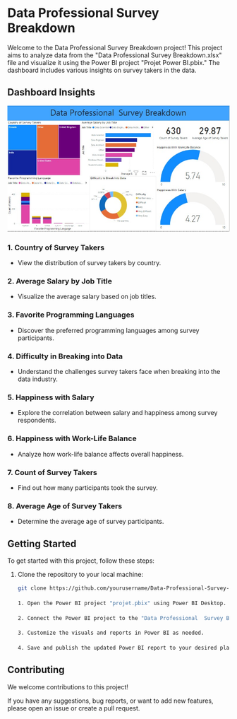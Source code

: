 # Data Professional Survey Breakdown

Welcome to the Data Professional Survey Breakdown project! This project aims to analyze data from the "Data Professional  Survey Breakdown.xlsx" file and visualize it using the Power BI project "Projet Power BI.pbix." The dashboard includes various insights on survey takers in the data.

## Dashboard Insights
![Project Dashboard](Dashboard.jpeg)
### 1. Country of Survey Takers
- View the distribution of survey takers by country.

### 2. Average Salary by Job Title
- Visualize the average salary based on job titles.

### 3. Favorite Programming Languages
- Discover the preferred programming languages among survey participants.

### 4. Difficulty in Breaking into Data
- Understand the challenges survey takers face when breaking into the data industry.

### 5. Happiness with Salary
- Explore the correlation between salary and happiness among survey respondents.

### 6. Happiness with Work-Life Balance
- Analyze how work-life balance affects overall happiness.

### 7. Count of Survey Takers
- Find out how many participants took the survey.

### 8. Average Age of Survey Takers
- Determine the average age of survey participants.

## Getting Started

To get started with this project, follow these steps:

1. Clone the repository to your local machine:

   ```bash
   git clone https://github.com/yourusername/Data-Professional-Survey-Breakdown.git
   
   1. Open the Power BI project "projet.pbix" using Power BI Desktop.

   2. Connect the Power BI project to the "Data Professional  Survey Breakdown.xlsx" data source.

   3. Customize the visuals and reports in Power BI as needed.

   4. Save and publish the updated Power BI report to your desired platform.

## Contributing
We welcome contributions to this project! 

If you have any suggestions, bug reports, or want to add new features, please open an issue or create a pull request.
   
